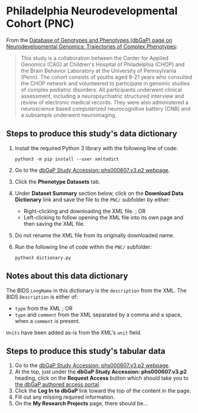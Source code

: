 # Philadelphia Neurodevelopmental Cohort (PNC)

From the [Database of Genotypes and Phenotypes (dbGaP) page on Neurodevelopmental Genomics: Trajectories of Complex Phenotypes](https://www.ncbi.nlm.nih.gov/projects/gap/cgi-bin/study.cgi?study_id=phs000607.v3.p2):

> This study is a collaboration between the Center for Applied Genomics (CAG) at
> Children's Hospital of Philadelphia (CHOP) and the Brain Behavior Laboratory
> at the University of Pennsylvania (Penn). The cohort consists of youths aged
> 8-21 years who consulted the CHOP network and volunteered to participate in
> genomic studies of complex pediatric disorders. All participants underwent
> clinical assessment, including a neuropsychiatric structured interview and
> review of electronic medical records. They were also administered a
> neuroscience based computerized neurocognitive battery (CNB) and a subsample
> underwent neuroimaging.

## Steps to produce this study's data dictionary

1. Install the required Python 3 library with the following line of code:

    ```shell
    python3 -m pip install --user xmltodict
    ```

1. Go to the [dbGaP Study Accession: phs000607.v3.p2 webpage](https://www.ncbi.nlm.nih.gov/projects/gap/cgi-bin/study.cgi?study_id=phs000607.v3.p2&pht=3445).
1. Click the **Phenotype Datasets** tab.
1. Under **Dataset Summary** section below, click on the **Download Data Dictionary** link and save the file to the `PNC/` subfolder by either:
    - Right-clicking and downloading the XML file. ; OR
    - Left-clicking to follow opening the XML file into its own page and then saving the XML file.
1. Do not rename the XML file from its originally downloaded name.
1. Run the following line of code within the `PNC/` subfolder:

    ```shell
    python3 dictionary.py
    ```

## Notes about this data dictionary

The BIDS `LongName` in this dictionary is the `description` from the XML.
The BIDS `Description` is either of:

- `type` from the XML ; OR
- `type` and `comment` from the XML separated by a comma and a space, when a `comment` is present.

`Units` have been added as-is from the XML's `unit` field.

## Steps to produce this study's tabular data

1. Go to the [dbGaP Study Accession: phs000607.v3.p2 webpage](https://www.ncbi.nlm.nih.gov/projects/gap/cgi-bin/study.cgi?study_id=phs000607.v3.p2).
1. At the top, just under the **dbGaP Study Accession: phs000607.v3.p2** heading, click on the **Request Access** button which should take you to [the dbGaP authored access portal](https://dbgap.ncbi.nlm.nih.gov/aa/wga.cgi?login=&page=login).
1. Click the **Log In to dbGaP** link toward the top of the content in the page.
1. Fill out any missing required information.
1. On the **My Research Projects** page, there should be...
